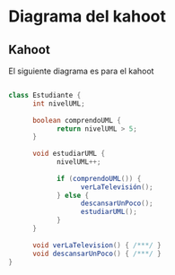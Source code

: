 # Diagrama del kahoot

## Kahoot

El siguiente diagrama es para el kahoot 

```java

class Estudiante {
      int nivelUML;
      
      boolean comprendoUML {
            return nivelUML > 5;
      }
      
      void estudiarUML {
            nivelUML++;
            
            if (comprendoUML()) {
                  verLaTelevisión();
            } else {
                  descansarUnPoco();
                  estudiarUML();
            }
      }
      
      void verLaTelevision() { /***/ }
      void descansarUnPoco() { /***/ }
}
```


```mermaid
